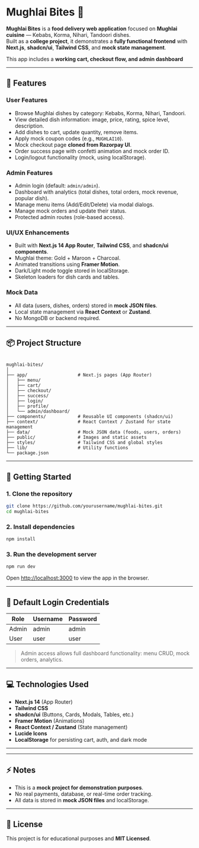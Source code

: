 
# Mughlai Bites 🍢

**Mughlai Bites** is a **food delivery web application** focused on **Mughlai cuisine** — Kebabs, Korma, Nihari, Tandoori dishes.  
Built as a **college project**, it demonstrates a **fully functional frontend** with **Next.js**, **shadcn/ui**, **Tailwind CSS**, and **mock state management**.  

This app includes a **working cart, checkout flow, and admin dashboard**

---

## 🎯 Features

### User Features
- Browse Mughlai dishes by category: Kebabs, Korma, Nihari, Tandoori.  
- View detailed dish information: image, price, rating, spice level, description.  
- Add dishes to cart, update quantity, remove items.  
- Apply mock coupon codes (e.g., `MUGHLAI10`).  
- Mock checkout page **cloned from Razorpay UI**.  
- Order success page with confetti animation and mock order ID.  
- Login/logout functionality (mock, using localStorage).  

### Admin Features
- Admin login (default: `admin/admin`).  
- Dashboard with analytics (total dishes, total orders, mock revenue, popular dish).  
- Manage menu items (Add/Edit/Delete) via modal dialogs.  
- Manage mock orders and update their status.  
- Protected admin routes (role-based access).  

### UI/UX Enhancements
- Built with **Next.js 14 App Router**, **Tailwind CSS**, and **shadcn/ui components**.  
- Mughlai theme: Gold + Maroon + Charcoal.  
- Animated transitions using **Framer Motion**.  
- Dark/Light mode toggle stored in localStorage.  
- Skeleton loaders for dish cards and tables.  

### Mock Data
- All data (users, dishes, orders) stored in **mock JSON files**.  
- Local state management via **React Context** or **Zustand**.  
- No MongoDB or backend required.  

---

## 📦 Project Structure

```

mughlai-bites/
│
├── app/                   # Next.js pages (App Router)
│   ├── menu/
│   ├── cart/
│   ├── checkout/
│   ├── success/
│   ├── login/
│   ├── profile/
│   └── admin/dashboard/
├── components/            # Reusable UI components (shadcn/ui)
├── context/               # React Context / Zustand for state management
├── data/                  # Mock JSON data (foods, users, orders)
├── public/                # Images and static assets
├── styles/                # Tailwind CSS and global styles
├── lib/                   # Utility functions
└── package.json

````

---

## 🚀 Getting Started

### 1. Clone the repository
```bash
git clone https://github.com/yourusername/mughlai-bites.git
cd mughlai-bites
````

### 2. Install dependencies

```bash
npm install
```

### 3. Run the development server

```bash
npm run dev
```

Open [http://localhost:3000](http://localhost:3000) to view the app in the browser.

---

## 🔐 Default Login Credentials

| Role  | Username | Password |
| ----- | -------- | -------- |
| Admin | admin    | admin    |
| User  | user     | user     |

> Admin access allows full dashboard functionality: menu CRUD, mock orders, analytics.

---

## 💻 Technologies Used

* **Next.js 14** (App Router)
* **Tailwind CSS**
* **shadcn/ui** (Buttons, Cards, Modals, Tables, etc.)
* **Framer Motion** (Animations)
* **React Context / Zustand** (State management)
* **Lucide Icons**
* **LocalStorage** for persisting cart, auth, and dark mode

---


---

## ⚡ Notes

* This is a **mock project for demonstration purposes**.
* No real payments, database, or real-time order tracking.
* All data is stored in **mock JSON files** and localStorage.

---

## 📝 License

This project is for educational purposes and **MIT Licensed**.


